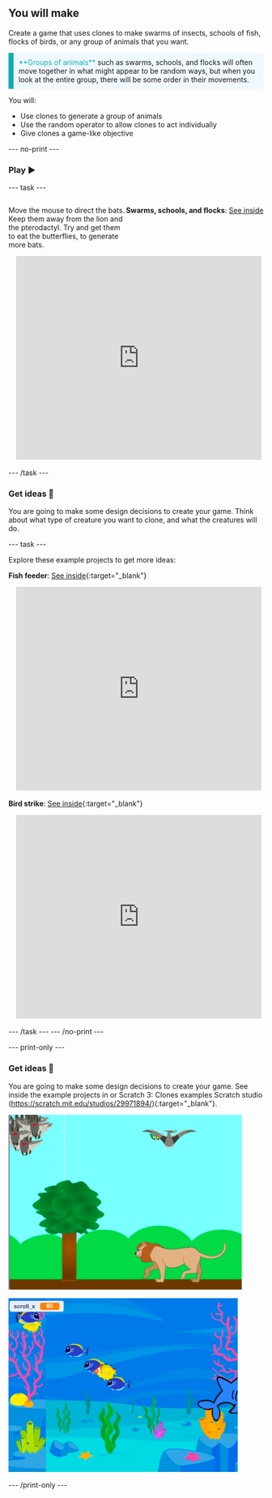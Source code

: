 ## You will make

Create a game that uses clones to make swarms of insects, schools of fish, flocks of birds, or any group of animals that you want.

<p style="border-left: solid; border-width:10px; border-color: #0faeb0; background-color: aliceblue; padding: 10px;">
<span style="color: #0faeb0">**Groups of animals**</span> such as swarms, schools, and flocks will often move together in what might appear to be random ways, but when you look at the entire group, there will be some order in their movements.
</p>

You will:
+ Use clones to generate a group of animals
+ Use the random operator to allow clones to act individually
+ Give clones a game-like objective

--- no-print ---

### Play ▶️

--- task ---

<div style="display: flex; flex-wrap: wrap">
<div style="flex-basis: 175px; flex-grow: 1">  

Move the mouse to direct the bats. Keep them away from the lion and the pterodactyl. Try and get them to eat the butterflies, to generate more bats.

</div>

**Swarms, schools, and flocks**: [See inside](https://scratch.mit.edu/projects/547542437/editor)
<div class="scratch-preview" style="margin-left: 15px;">
<iframe src="https://scratch.mit.edu/projects/547542437/embed" allowtransparency="true" width="485" height="402" frameborder="0" scrolling="no" allowfullscreen></iframe>
</div>

</div>

--- /task ---

### Get ideas 💭

You are going to make some design decisions to create your game. Think about what type of creature you want to clone, and what the creatures will do.

--- task ---

Explore these example projects to get more ideas:

**Fish feeder**: [See inside](https://scratch.mit.edu/projects/546736569/editor){:target="_blank"}
<div class="scratch-preview" style="margin-left: 15px;">
<iframe src="https://scratch.mit.edu/projects/546736569/embed" allowtransparency="true" width="485" height="402" frameborder="0" scrolling="no" allowfullscreen></iframe>
</div>

**Bird strike**: [See inside](https://scratch.mit.edu/projects/546736368/editor){:target="_blank"}
<div class="scratch-preview" style="margin-left: 15px;">
<iframe src="https://scratch.mit.edu/projects/546736368/embed" allowtransparency="true" width="485" height="402" frameborder="0" scrolling="no" allowfullscreen></iframe>
</div>

--- /task --- --- /no-print ---

--- print-only ---

### Get ideas 💭

You are going to make some design decisions to create your game. See inside the example projects in or Scratch 3: Clones examples Scratch studio (https://scratch.mit.edu/studios/29971894/){:target="_blank"}.

![Example of the swarms, schools and flocks project](images/swarms_bats.png)

![Example of the fish feeder project](images/swarms_fish.png)

--- /print-only ---




